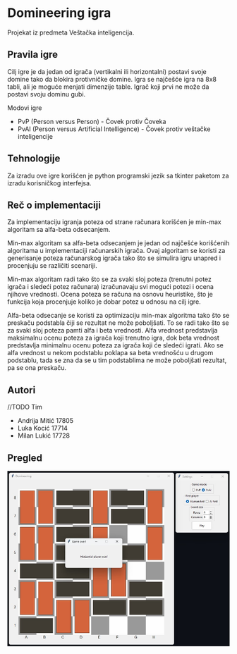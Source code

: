 # Domineering igra

Projekat iz predmeta Veštačka inteligencija.

## Pravila igre

Cilj igre je da jedan od igrača (vertikalni ili horizontalni) postavi svoje domine tako da blokira protivničke domine. Igra se najčešće igra na 8x8 tabli, ali je moguće menjati dimenzije table. Igrač koji prvi ne može da postavi svoju dominu gubi.

Modovi igre

- PvP (Person versus Person) - Čovek protiv Čoveka
- PvAI (Person versus Artificial Intelligence) - Čovek protiv veštačke inteligencije

## Tehnologije

Za izradu ove igre korišćen je python programski jezik sa tkinter paketom za izradu korisničkog interfejsa.

## Reč o implementaciji

Za implementaciju igranja poteza od strane računara korišćen je min-max algoritam sa alfa-beta odsecanjem.

Min-max algoritam sa alfa-beta odsecanjem je jedan od najčešće korišćenih algoritama u implementaciji računarskih igrača. Ovaj algoritam se koristi za generisanje poteza računarskog igrača tako što se simulira igru unapred i procenjuju se različiti scenariji.

Min-max algoritam radi tako što se za svaki sloj poteza (trenutni potez igrača i sledeći potez računara) izračunavaju svi mogući potezi i ocena njihove vrednosti. Ocena poteza se računa na osnovu heuristike, što je funkcija koja procenjuje koliko je dobar potez u odnosu na cilj igre.

Alfa-beta odsecanje se koristi za optimizaciju min-max algoritma tako što se preskaču podstabla čiji se rezultat ne može poboljšati. To se radi tako što se za svaki sloj poteza pamti alfa i beta vrednosti. Alfa vrednost predstavlja maksimalnu ocenu poteza za igrača koji trenutno igra, dok beta vrednost predstavlja minimalnu ocenu poteza za igrača koji će sledeći igrati. Ako se alfa vrednost u nekom podstablu poklapa sa beta vrednošću u drugom podstablu, tada se zna da se u tim podstablima ne može poboljšati rezultat, pa se ona preskaču.

## Autori

//TODO Tim

- Andrija Mitić 17805
- Luka Kocić 17714
- Milan Lukić 17728

## Pregled

![Pregled](/assets/game.jpg)
